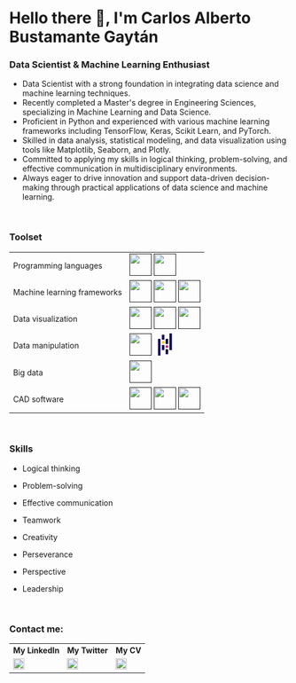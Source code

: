 # Hello there 👋, I'm Carlos Alberto Bustamante Gaytán

### Data Scientist & Machine Learning Enthusiast

- Data Scientist with a strong foundation in integrating data science and machine learning techniques.
- Recently completed a Master's degree in Engineering Sciences, specializing in Machine Learning and Data Science.
- Proficient in Python and experienced with various machine learning frameworks including TensorFlow, Keras, Scikit Learn, and PyTorch.
- Skilled in data analysis, statistical modeling, and data visualization using tools like Matplotlib, Seaborn, and Plotly.
- Committed to applying my skills in logical thinking, problem-solving, and effective communication in multidisciplinary environments.
- Always eager to drive innovation and support data-driven decision-making through practical applications of data science and machine learning.

<br>

### Toolset

<table>
    <tr>
        <td>Programming languages</td>
        <td>
            <a href=""><img src="https://www.vectorlogo.zone/logos/python/python-icon.svg"width="40" height="40"/></a>
            <a href=""><img src="https://www.vectorlogo.zone/logos/arduino/arduino-icon.svg"width="40" height="40"/></a>
        </td>
    </tr>
    <tr>
        <td>Machine learning frameworks</td>
        <td>
            <a href=""><img src="https://api.accredible.com/v1/frontend/credential_website_embed_image/badge/79055559"width="40" height="40"/></a>
            <a href=""><img src="https://www.vectorlogo.zone/logos/pytorch/pytorch-icon.svg"width="40" height="40"/></a>
            <a href=""><img src="https://upload.wikimedia.org/wikipedia/commons/0/05/Scikit_learn_logo_small.svg"width="40" height="40"/></a>
        </td>
    </tr>
    <tr>
        <td>Data visualization</td>
        <td>
            <a href=""><img src="https://www.vectorlogo.zone/logos/plotly/plotly-icon.svg"width="40" height="40"/></a>
            <a href=""><img src="https://raw.githubusercontent.com/gilbarbara/logos/c8749cfc4be0e67a266be0554282d73d967db910/logos/seaborn-icon.svg"width="40" height="40"/></a>
            <a href=""><img src="https://upload.wikimedia.org/wikipedia/commons/8/84/Matplotlib_icon.svg"width="40" height="40"/></a>
        </td>
    </tr>
    <tr>
        <td>Data manipulation</td>
        <td>
            <a href=""><img src="https://www.vectorlogo.zone/logos/numpy/numpy-icon.svg"width="40" height="40"/></a>
            <a href=""><img src="https://raw.githubusercontent.com/devicons/devicon/1119b9f84c0290e0f0b38982099a2bd027a48bf1/icons/pandas/pandas-original.svg"width="40" height="40"/></a>
        </td>
    </tr>
    <tr>
        <td>Big data</td>
        <td>
            <a href=""><img src="https://www.vectorlogo.zone/logos/apache_spark/apache_spark-icon.svg"width="40" height="40"/></a>
        </td>
    </tr>
    <tr>
        <td>CAD software</td>
        <td>
            <a href=""><img src="https://upload.wikimedia.org/wikipedia/de/6/6b/CATIA_logo.svg"width="40" height="40"/></a>
            <a href=""><img src="https://upload.wikimedia.org/wikipedia/commons/thumb/0/0a/Autodesk_Logo_A_only.svg/174px-Autodesk_Logo_A_only.svg.png?20191031152945"width="40" height="40"/></a>
            <a href=""><img src="https://upload.wikimedia.org/wikipedia/en/5/51/Siemens_NX_Logo.png"width="40" height="40"/></a>
        </td>
    </tr>
</table>

<br>

### Skills
- Logical thinking
- Problem-solving
- Effective communication
- Teamwork
- Creativity
- Perseverance
- Perspective
- Leadership

  <br>

### Contact me:

<table>
    <tr>
        <th>My LinkedIn</th>
        <th>My Twitter</th>
        <th>My CV</th>
    </tr>
    <tr>
        <td>
            <a href="https://www.linkedin.com/in/carlosbg98/"><img src="https://www.vectorlogo.zone/logos/linkedin/linkedin-icon.svg" width="20" height="20"/></a>
        </td>
        <td>
            <a href="https://twitter.com/djcharlyfive"><img src="https://www.vectorlogo.zone/logos/twitter/twitter-icon.svg" width="20" height="20"/></a>
        </td>
        <td>
            <a href="https://drive.google.com/file/d/1juza1WyjqajotNEwJ-AHzzLdXk-5sel7/view?usp=sharing"><img src="https://cdn-icons-png.flaticon.com/512/2666/2666421.png" width="20" height="20"/></a>
        </td>
    </tr>
</table>
